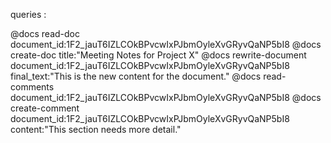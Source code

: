queries : 

@docs read-doc document_id:1F2_jauT6IZLCOkBPvcwIxPJbmOyleXvGRyvQaNP5bI8
@docs create-doc title:"Meeting Notes for Project X"
@docs rewrite-document document_id:1F2_jauT6IZLCOkBPvcwIxPJbmOyleXvGRyvQaNP5bI8 final_text:"This is the new content for the document."
@docs read-comments document_id:1F2_jauT6IZLCOkBPvcwIxPJbmOyleXvGRyvQaNP5bI8
@docs create-comment document_id:1F2_jauT6IZLCOkBPvcwIxPJbmOyleXvGRyvQaNP5bI8 content:"This section needs more detail."

<script async src="https://cse.google.com/cse.js?cx=86fb5d6203d9845a2">
</script>
<div class="gcse-search"></div>